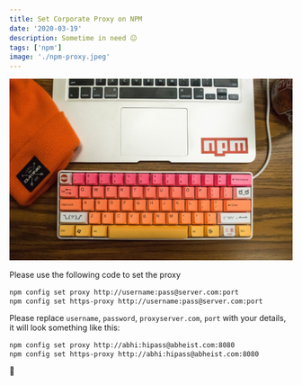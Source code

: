 ```yaml
---
title: Set Corporate Proxy on NPM
date: '2020-03-19'
description: Sometime in need 😐
tags: ['npm']
image: './npm-proxy.jpeg'
---
```


![NPM image](./npm-proxy.jpeg)

Please use the following code to set the proxy

```shell
npm config set proxy http://username:pass@server.com:port
npm config set https-proxy http://username:pass@server.com:port
```

Please replace `username`, `password`, `proxyserver.com`, `port` with your details, it will look something like this:

```shell
npm config set proxy http://abhi:hipass@abheist.com:8080
npm config set https-proxy http://abhi:hipass@abheist.com:8080
```

🙏
